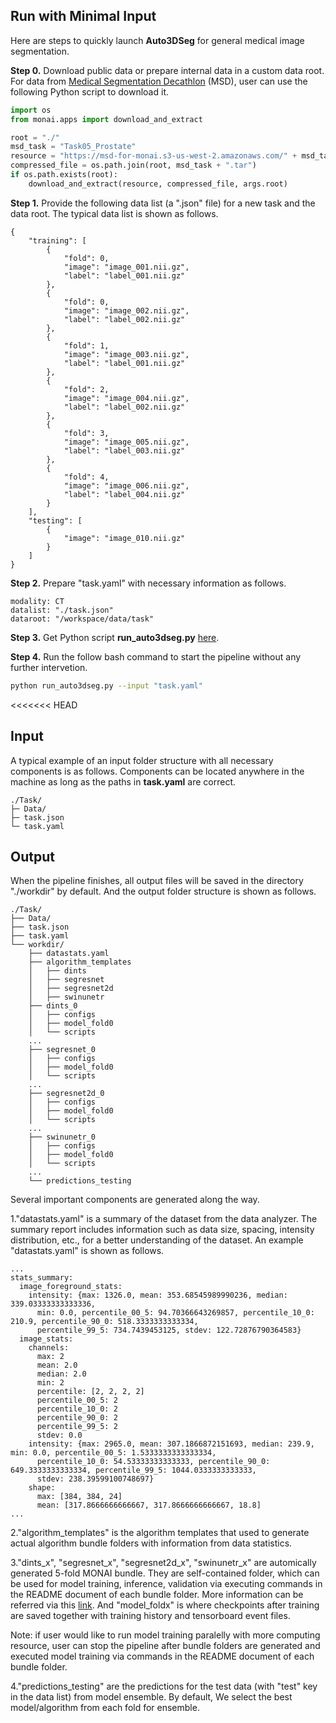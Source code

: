 ## Run with Minimal Input

Here are steps to quickly launch **Auto3DSeg** for general medical image segmentation.

**Step 0.** Download public data or prepare internal data in a custom data root. For data from [Medical Segmentation Decathlon](http://medicaldecathlon.com/) (MSD), user can use the following Python script to download it.

```python
import os
from monai.apps import download_and_extract

root = "./"
msd_task = "Task05_Prostate"
resource = "https://msd-for-monai.s3-us-west-2.amazonaws.com/" + msd_task + ".tar"
compressed_file = os.path.join(root, msd_task + ".tar")
if os.path.exists(root):
    download_and_extract(resource, compressed_file, args.root)
```

**Step 1.** Provide the following data list (a ".json" file) for a new task and the data root. The typical data list is shown as follows.

```
{
    "training": [
        {
            "fold": 0,
            "image": "image_001.nii.gz",
            "label": "label_001.nii.gz"
        },
        {
            "fold": 0,
            "image": "image_002.nii.gz",
            "label": "label_002.nii.gz"
        },
        {
            "fold": 1,
            "image": "image_003.nii.gz",
            "label": "label_001.nii.gz"
        },
        {
            "fold": 2,
            "image": "image_004.nii.gz",
            "label": "label_002.nii.gz"
        },
        {
            "fold": 3,
            "image": "image_005.nii.gz",
            "label": "label_003.nii.gz"
        },
        {
            "fold": 4,
            "image": "image_006.nii.gz",
            "label": "label_004.nii.gz"
        }
    ],
    "testing": [
        {
            "image": "image_010.nii.gz"
        }
    ]
}
```

**Step 2.** Prepare "task.yaml" with necessary information as follows.

```
modality: CT
datalist: "./task.json"
dataroot: "/workspace/data/task"
```

**Step 3.** Get Python script **run_auto3dseg.py** [here](../scripts/run_auto3dseg.py).

**Step 4.** Run the follow bash command to start the pipeline without any further intervetion.

```bash
python run_auto3dseg.py --input "task.yaml"
```
<<<<<<< HEAD

## Input

A typical example of an input folder structure with all necessary components is as follows. Components can be located anywhere in the machine as long as the paths in **task.yaml** are correct.

```
./Task/
├─ Data/
├─ task.json
└─ task.yaml
```

## Output

When the pipeline finishes, all output files will be saved in the directory "./workdir" by default. And the output folder structure is shown as follows.

```
./Task/
├── Data/
├── task.json
├── task.yaml
└── workdir/
    ├── datastats.yaml
    ├── algorithm_templates
    │   ├── dints
    │   ├── segresnet
    │   ├── segresnet2d
    │   ├── swinunetr
    ├── dints_0
    │   ├── configs
    │   ├── model_fold0
    │   └── scripts
	...
    ├── segresnet_0
    │   ├── configs
    │   ├── model_fold0
    │   └── scripts
	...
    ├── segresnet2d_0
    │   ├── configs
    │   ├── model_fold0
    │   └── scripts
	...
    ├── swinunetr_0
    │   ├── configs
    │   ├── model_fold0
    │   └── scripts
    ...
    └── predictions_testing
```

Several important components are generated along the way.

1."datastats.yaml" is a summary of the dataset from the data analyzer. The summary report includes information such as data size, spacing, intensity distribution, etc., for a better understanding of the dataset. An example "datastats.yaml" is shown as follows.

```
...
stats_summary:
  image_foreground_stats:
    intensity: {max: 1326.0, mean: 353.68545989990236, median: 339.03333333333336,
      min: 0.0, percentile_00_5: 94.70366643269857, percentile_10_0: 210.9, percentile_90_0: 518.3333333333334,
      percentile_99_5: 734.7439453125, stdev: 122.72876790364583}
  image_stats:
    channels:
      max: 2
      mean: 2.0
      median: 2.0
      min: 2
      percentile: [2, 2, 2, 2]
      percentile_00_5: 2
      percentile_10_0: 2
      percentile_90_0: 2
      percentile_99_5: 2
      stdev: 0.0
    intensity: {max: 2965.0, mean: 307.1866872151693, median: 239.9, min: 0.0, percentile_00_5: 1.5333333333333334,
      percentile_10_0: 54.53333333333333, percentile_90_0: 649.3333333333334, percentile_99_5: 1044.0333333333333,
      stdev: 238.39599100748697}
    shape:
      max: [384, 384, 24]
      mean: [317.8666666666667, 317.8666666666667, 18.8]
...
```

2."algorithm_templates" is the algorithm templates that used to generate actual algorithm bundle folders with information from data statistics.

3."dints_x", "segresnet_x", "segresnet2d_x", "swinunetr_x" are automically generated 5-fold MONAI bundle. They are self-contained folder, which can be used for model training, inference, validation via executing commands in the README document of each bundle folder. More information can be referred via this [link](https://docs.monai.io/en/latest/bundle.html). And "model_foldx" is where checkpoints after training are saved together with training history and tensorboard event files.

Note: if user would like to run model training paralelly with more computing resource, user can stop the pipeline after bundle folders are generated and executed model training via commands in the README document of each bundle folder.

4."predictions_testing" are the predictions for the test data (with "test" key in the data list) from model ensemble. By default, We select the best model/algorithm from each fold for ensemble.
